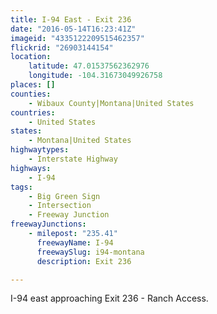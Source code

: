 ```yaml
---
title: I-94 East - Exit 236
date: "2016-05-14T16:23:41Z"
imageid: "4335122209515462357"
flickrid: "26903144154"
location:
    latitude: 47.01537562362976
    longitude: -104.31673049926758
places: []
counties:
    - Wibaux County|Montana|United States
countries:
    - United States
states:
    - Montana|United States
highwaytypes:
    - Interstate Highway
highways:
    - I-94
tags:
    - Big Green Sign
    - Intersection
    - Freeway Junction
freewayJunctions:
    - milepost: "235.41"
      freewayName: I-94
      freewaySlug: i94-montana
      description: Exit 236

---
```

I-94 east approaching Exit 236 - Ranch Access.
